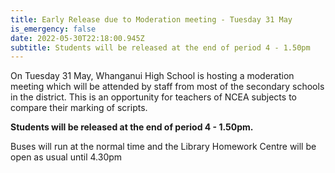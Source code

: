```yaml
---
title: Early Release due to Moderation meeting - Tuesday 31 May
is_emergency: false
date: 2022-05-30T22:18:00.945Z
subtitle: Students will be released at the end of period 4 - 1.50pm
---
```

On Tuesday 31 May, Whanganui High School is hosting a moderation meeting which will be attended by staff from most of the secondary schools in the district. This is an opportunity for teachers of NCEA subjects to compare their marking of scripts.


**Students will be released at the end of period 4 - 1.50pm.**


Buses will run at the normal time and the Library Homework Centre will be open as usual until 4.30pm